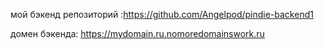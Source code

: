 мой бэкенд репозиторий :https://github.com/Angelpod/pindie-backend1 

домен бэкенда: https://mydomain.ru.nomoredomainswork.ru
